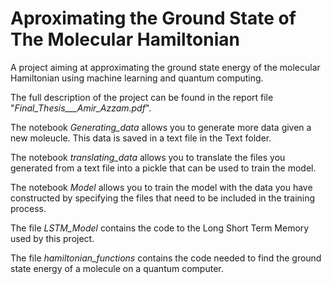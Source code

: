# Aproximating the Ground State of The Molecular Hamiltonian 

A project aiming  at approximating the ground state energy of the molecular Hamiltonian using machine learning and quantum computing.

The full description of the project can be found in the report file "_Final_Thesis___Amir_Azzam.pdf_".

The notebook _Generating_data_ allows you to generate more data given a new moleucle. This data is saved in a text file in the Text folder. 

The notebook _translating_data_ allows you to translate the files you generated from a text file into a pickle that can be used to train the model. 

The notebook _Model_ allows you to train the model with the data you have constructed by specifying the files that need to be included in the training process. 

The file _LSTM_Model_ contains the code to the Long Short Term Memory used by this project. 

The file _hamiltonian_functions_ contains the code needed to find the ground state energy of a molecule on a quantum computer. 
